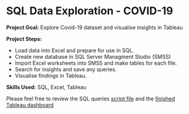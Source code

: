 # SQL Data Exploration - COVID-19

**Project Goal:** Explore Covid-19 dataset and visualise insights in Tableau

**Project Steps:** 
- Load data into Excel and prepare for use in SQL. 
- Create new database in SQL Server Managment Studio (SMSS) 
- Import Excel worksheets into SMSS and make tables for each file. 
- Search for insights and save any queries. 
- Visualise findings in Tableau.

**Skills Used:** SQL, Excel, Tableau

Please feel free to review the SQL queries [script file](https://github.com/MarekRykaczewski/Portfolio/blob/main/SQL%20Data%20Exploration%20-%20COVID-19/Script.sql) and the [finished Tableau dashboard](https://public.tableau.com/views/CovidDashboard_16306768833860/Dashboard1?:language=en-US&publish=yes&:display_count=n&:origin=viz_share_link)
